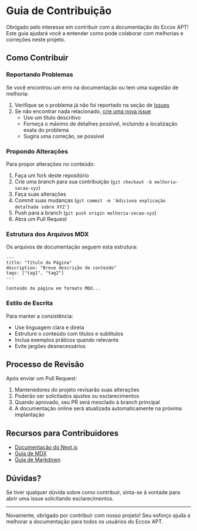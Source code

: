 # Guia de Contribuição

Obrigado pelo interesse em contribuir com a documentação do Eccox APT! Este guia ajudará você a entender como pode colaborar com melhorias e correções neste projeto.

## Como Contribuir

### Reportando Problemas

Se você encontrou um erro na documentação ou tem uma sugestão de melhoria:

1. Verifique se o problema já não foi reportado na seção de [Issues](https://github.com/DiogoEccox/eccox-apt-docs/issues)
2. Se não encontrar nada relacionado, [crie uma nova issue](https://github.com/DiogoEccox/eccox-apt-docs/issues/new/choose)
   - Use um título descritivo
   - Forneça o máximo de detalhes possível, incluindo a localização exata do problema
   - Sugira uma correção, se possível

### Propondo Alterações

Para propor alterações no conteúdo:

1. Faça um fork deste repositório
2. Crie uma branch para sua contribuição (`git checkout -b melhoria-secao-xyz`)
3. Faça suas alterações
4. Commit suas mudanças (`git commit -m 'Adiciona explicação detalhada sobre XYZ'`)
5. Push para a branch (`git push origin melhoria-secao-xyz`)
6. Abra um Pull Request

### Estrutura dos Arquivos MDX

Os arquivos de documentação seguem esta estrutura:

```
---
title: "Título da Página"
description: "Breve descrição do conteúdo"
tags: ["tag1", "tag2"]
---

Conteúdo da página em formato MDX...
```

### Estilo de Escrita

Para manter a consistência:

- Use linguagem clara e direta
- Estruture o conteúdo com títulos e subtítulos
- Inclua exemplos práticos quando relevante
- Evite jargões desnecessários

## Processo de Revisão

Após enviar um Pull Request:

1. Mantenedores do projeto revisarão suas alterações
2. Poderão ser solicitados ajustes ou esclarecimentos
3. Quando aprovado, seu PR será mesclado à branch principal
4. A documentação online será atualizada automaticamente na próxima implantação

## Recursos para Contribuidores

- [Documentação do Next.js](https://nextjs.org/docs)
- [Guia de MDX](https://mdxjs.com/docs/)
- [Guia de Markdown](https://www.markdownguide.org/)

## Dúvidas?

Se tiver qualquer dúvida sobre como contribuir, sinta-se à vontade para abrir uma issue solicitando esclarecimentos.

---

Novamente, obrigado por contribuir com nosso projeto! Seu esforço ajuda a melhorar a documentação para todos os usuários do Eccox APT.